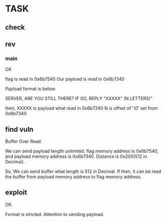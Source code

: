 # TASK

## check

## rev

### main

OK

flag is read in 0x6b7540
Our payload is read in 0x6b7340

Payload format is below:

SERVER, ARE YOU STILL THERE? IF SO, REPLY \"XXXXX\" (N LETTERS)"

then, XXXXX is payload what read in 0x6b7340
N is offset of '\0' set from 0x6b7340

## find vuln

Buffer Over Read.

We can send payload length unlimited.
flag memory address is 0x6b7540, and payload memory address is 0x6b7340. Distance is 0x200(512 in Decimal).

So, We can send buffer what length is 512 in Decimal.
If then, it can be read the buffer from payload memory address to flag memory address.

## exploit

OK.

Format is stricted. Attention to sending payload.
